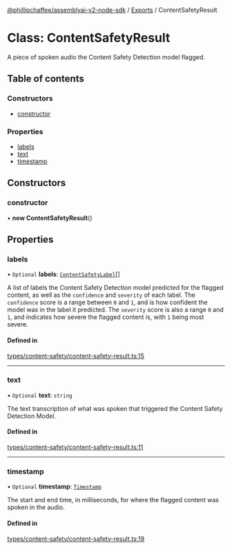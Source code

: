 [@phillipchaffee/assemblyai-v2-node-sdk](../README.md) / [Exports](../modules.md) / ContentSafetyResult

# Class: ContentSafetyResult

A piece of spoken audio the Content Safety Detection model flagged.

## Table of contents

### Constructors

- [constructor](ContentSafetyResult.md#constructor)

### Properties

- [labels](ContentSafetyResult.md#labels)
- [text](ContentSafetyResult.md#text)
- [timestamp](ContentSafetyResult.md#timestamp)

## Constructors

### constructor

• **new ContentSafetyResult**()

## Properties

### labels

• `Optional` **labels**: [`ContentSafetyLabel`](ContentSafetyLabel.md)[]

A list of labels the Content Safety Detection model predicted for the flagged content, as well as the `confidence` and `severity` of each label. The `confidence` score is a range between `0` and `1`, and is how confident the model was in the label it predicted. The `severity` score is also a range `0` and `1`, and indicates how severe the flagged content is, with `1` being most severe.

#### Defined in

[types/content-safety/content-safety-result.ts:15](https://github.com/PhillipChaffee/assemblyai-node-sdk/blob/ccb7e39/src/types/content-safety/content-safety-result.ts#L15)

___

### text

• `Optional` **text**: `string`

The text transcription of what was spoken that triggered the Content Safety Detection Model.

#### Defined in

[types/content-safety/content-safety-result.ts:11](https://github.com/PhillipChaffee/assemblyai-node-sdk/blob/ccb7e39/src/types/content-safety/content-safety-result.ts#L11)

___

### timestamp

• `Optional` **timestamp**: [`Timestamp`](Timestamp.md)

The start and end time, in milliseconds, for where the flagged content was spoken in the audio.

#### Defined in

[types/content-safety/content-safety-result.ts:19](https://github.com/PhillipChaffee/assemblyai-node-sdk/blob/ccb7e39/src/types/content-safety/content-safety-result.ts#L19)
